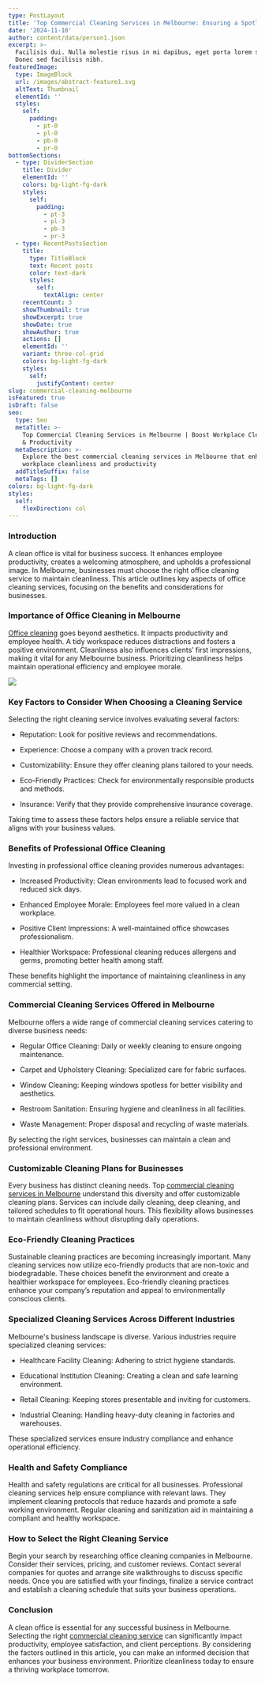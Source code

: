 ```yaml
---
type: PostLayout
title: 'Top Commercial Cleaning Services in Melbourne: Ensuring a Spotless Workplace'
date: '2024-11-10'
author: content/data/person1.json
excerpt: >-
  Facilisis dui. Nulla molestie risus in mi dapibus, eget porta lorem semper.
  Donec sed facilisis nibh.
featuredImage:
  type: ImageBlock
  url: /images/abstract-feature1.svg
  altText: Thumbnail
  elementId: ''
  styles:
    self:
      padding:
        - pt-0
        - pl-0
        - pb-0
        - pr-0
bottomSections:
  - type: DividerSection
    title: Divider
    elementId: ''
    colors: bg-light-fg-dark
    styles:
      self:
        padding:
          - pt-3
          - pl-3
          - pb-3
          - pr-3
  - type: RecentPostsSection
    title:
      type: TitleBlock
      text: Recent posts
      color: text-dark
      styles:
        self:
          textAlign: center
    recentCount: 3
    showThumbnail: true
    showExcerpt: true
    showDate: true
    showAuthor: true
    actions: []
    elementId: ''
    variant: three-col-grid
    colors: bg-light-fg-dark
    styles:
      self:
        justifyContent: center
slug: commercial-cleaning-melbourne
isFeatured: true
isDraft: false
seo:
  type: Seo
  metaTitle: >-
    Top Commercial Cleaning Services in Melbourne | Boost Workplace Cleanliness
    & Productivity
  metaDescription: >-
    Explore the best commercial cleaning services in Melbourne that enhance
    workplace cleanliness and productivity
  addTitleSuffix: false
  metaTags: []
colors: bg-light-fg-dark
styles:
  self:
    flexDirection: col
---
```

### Introduction

A clean office is vital for business success. It enhances employee productivity, creates a welcoming atmosphere, and upholds a professional image. In Melbourne, businesses must choose the right office cleaning service to maintain cleanliness. This article outlines key aspects of office cleaning services, focusing on the benefits and considerations for businesses.

### Importance of Office Cleaning in Melbourne

[Office cleaning](https://www.scsgroup.com.au/office-cleaning/) goes beyond aesthetics. It impacts productivity and employee health. A tidy workspace reduces distractions and fosters a positive environment. Cleanliness also influences clients’ first impressions, making it vital for any Melbourne business. Prioritizing cleanliness helps maintain operational efficiency and employee morale.

![](/images/pexels-tima-miroshnichenko-6196677.jpg)

### Key Factors to Consider When Choosing a Cleaning Service

Selecting the right cleaning service involves evaluating several factors:

*   Reputation: Look for positive reviews and recommendations.

*   Experience: Choose a company with a proven track record.

*   Customizability: Ensure they offer cleaning plans tailored to your needs.

*   Eco-Friendly Practices: Check for environmentally responsible products and methods.

*   Insurance: Verify that they provide comprehensive insurance coverage.

Taking time to assess these factors helps ensure a reliable service that aligns with your business values.

### Benefits of Professional Office Cleaning

Investing in professional office cleaning provides numerous advantages:

*   Increased Productivity: Clean environments lead to focused work and reduced sick days.

*   Enhanced Employee Morale: Employees feel more valued in a clean workplace.

*   Positive Client Impressions: A well-maintained office showcases professionalism.

*   Healthier Workspace: Professional cleaning reduces allergens and germs, promoting better health among staff.

These benefits highlight the importance of maintaining cleanliness in any commercial setting.

### Commercial Cleaning Services Offered in Melbourne

Melbourne offers a wide range of commercial cleaning services catering to diverse business needs:

*   Regular Office Cleaning: Daily or weekly cleaning to ensure ongoing maintenance.

*   Carpet and Upholstery Cleaning: Specialized care for fabric surfaces.

*   Window Cleaning: Keeping windows spotless for better visibility and aesthetics.

*   Restroom Sanitation: Ensuring hygiene and cleanliness in all facilities.

*   Waste Management: Proper disposal and recycling of waste materials.

By selecting the right services, businesses can maintain a clean and professional environment.

### Customizable Cleaning Plans for Businesses

Every business has distinct cleaning needs. Top [commercial cleaning services in Melbourne](https://www.scsgroup.com.au/commercial-cleaning-melbourne/) understand this diversity and offer customizable cleaning plans. Services can include daily cleaning, deep cleaning, and tailored schedules to fit operational hours. This flexibility allows businesses to maintain cleanliness without disrupting daily operations.

### Eco-Friendly Cleaning Practices

Sustainable cleaning practices are becoming increasingly important. Many cleaning services now utilize eco-friendly products that are non-toxic and biodegradable. These choices benefit the environment and create a healthier workspace for employees. Eco-friendly cleaning practices enhance your company’s reputation and appeal to environmentally conscious clients.

### Specialized Cleaning Services Across Different Industries

Melbourne's business landscape is diverse. Various industries require specialized cleaning services:

*   Healthcare Facility Cleaning: Adhering to strict hygiene standards.

*   Educational Institution Cleaning: Creating a clean and safe learning environment.

*   Retail Cleaning: Keeping stores presentable and inviting for customers.

*   Industrial Cleaning: Handling heavy-duty cleaning in factories and warehouses.

These specialized services ensure industry compliance and enhance operational efficiency.

### Health and Safety Compliance

Health and safety regulations are critical for all businesses. Professional cleaning services help ensure compliance with relevant laws. They implement cleaning protocols that reduce hazards and promote a safe working environment. Regular cleaning and sanitization aid in maintaining a compliant and healthy workspace.

### How to Select the Right Cleaning Service

Begin your search by researching office cleaning companies in Melbourne. Consider their services, pricing, and customer reviews. Contact several companies for quotes and arrange site walkthroughs to discuss specific needs. Once you are satisfied with your findings, finalize a service contract and establish a cleaning schedule that suits your business operations.

### Conclusion

A clean office is essential for any successful business in Melbourne. Selecting the right [commercial cleaning service](https://www.scsgroup.com.au/) can significantly impact productivity, employee satisfaction, and client perceptions. By considering the factors outlined in this article, you can make an informed decision that enhances your business environment. Prioritize cleanliness today to ensure a thriving workplace tomorrow.
